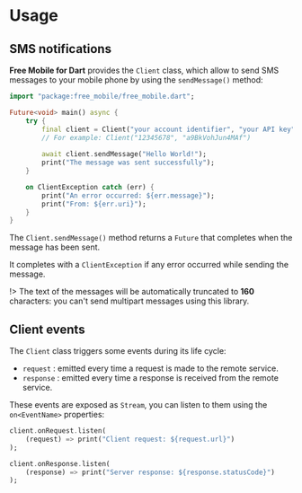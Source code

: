 # Usage

## SMS notifications
**Free Mobile for Dart** provides the `Client` class, which allow to send SMS messages to your mobile phone by using the `sendMessage()` method:

```dart
import "package:free_mobile/free_mobile.dart";

Future<void> main() async {
	try {
		final client = Client("your account identifier", "your API key");
		// For example: Client("12345678", "a9BkVohJun4MAf")
	
		await client.sendMessage("Hello World!");
		print("The message was sent successfully");
	}

	on ClientException catch (err) {
		print("An error occurred: ${err.message}");
		print("From: ${err.uri}");
	}
}
```

The `Client.sendMessage()` method returns a `Future` that completes when the message has been sent.

It completes with a `ClientException` if any error occurred while sending the message.

!> The text of the messages will be automatically truncated to **160** characters: you can't send multipart messages using this library.

## Client events
The `Client` class triggers some events during its life cycle:

- `request` : emitted every time a request is made to the remote service.
- `response` : emitted every time a response is received from the remote service.

These events are exposed as `Stream`, you can listen to them using the `on<EventName>` properties:

```dart
client.onRequest.listen(
	(request) => print("Client request: ${request.url}")
);

client.onResponse.listen(
	(response) => print("Server response: ${response.statusCode}")
);
```
